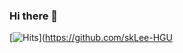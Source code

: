 ### Hi there 👋

[![Hits](https://hits.seeyoufarm.com/api/count/incr/badge.svg?url=https%3A%2F%2Fgithub.com%2FskLee-HGU&count_bg=%23F3923D&title_bg=%23F3923D&icon=hey.svg&icon_color=%23FFFFFF&title=hits&edge_flat=false)](https://github.com/skLee-HGU
